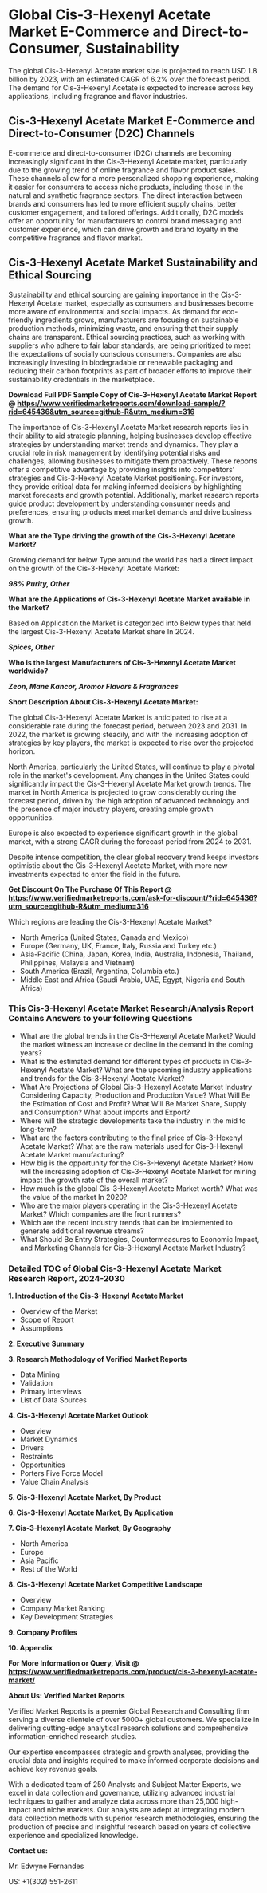 <h1>Global Cis-3-Hexenyl Acetate Market E-Commerce and Direct-to-Consumer, Sustainability</h1><p class=""><p>The global Cis-3-Hexenyl Acetate market size is projected to reach USD 1.8 billion by 2023, with an estimated CAGR of 6.2% over the forecast period. The demand for Cis-3-Hexenyl Acetate is expected to increase across key applications, including fragrance and flavor industries.</p><h2>Cis-3-Hexenyl Acetate Market E-Commerce and Direct-to-Consumer (D2C) Channels</h2><p>E-commerce and direct-to-consumer (D2C) channels are becoming increasingly significant in the Cis-3-Hexenyl Acetate market, particularly due to the growing trend of online fragrance and flavor product sales. These channels allow for a more personalized shopping experience, making it easier for consumers to access niche products, including those in the natural and synthetic fragrance sectors. The direct interaction between brands and consumers has led to more efficient supply chains, better customer engagement, and tailored offerings. Additionally, D2C models offer an opportunity for manufacturers to control brand messaging and customer experience, which can drive growth and brand loyalty in the competitive fragrance and flavor market.</p><h2>Cis-3-Hexenyl Acetate Market Sustainability and Ethical Sourcing</h2><p>Sustainability and ethical sourcing are gaining importance in the Cis-3-Hexenyl Acetate market, especially as consumers and businesses become more aware of environmental and social impacts. As demand for eco-friendly ingredients grows, manufacturers are focusing on sustainable production methods, minimizing waste, and ensuring that their supply chains are transparent. Ethical sourcing practices, such as working with suppliers who adhere to fair labor standards, are being prioritized to meet the expectations of socially conscious consumers. Companies are also increasingly investing in biodegradable or renewable packaging and reducing their carbon footprints as part of broader efforts to improve their sustainability credentials in the marketplace.</p></p><p class=""><strong>Download Full PDF Sample Copy of Cis-3-Hexenyl Acetate Market Report @ <a href="https://www.verifiedmarketreports.com/download-sample/?rid=645436&utm_source=github-R&utm_medium=316" target="_blank">https://www.verifiedmarketreports.com/download-sample/?rid=645436&utm_source=github-R&utm_medium=316</a></strong></p><p>The importance of&nbsp;Cis-3-Hexenyl Acetate Market research reports lies in their ability to aid strategic planning, helping businesses develop effective strategies by understanding market trends and dynamics. They play a crucial role in risk management by identifying potential risks and challenges, allowing businesses to mitigate them proactively. These reports offer a competitive advantage by providing insights into competitors' strategies and Cis-3-Hexenyl Acetate Market positioning. For investors, they provide critical data for making informed decisions by highlighting market forecasts and growth potential. Additionally, market research reports guide product development by understanding consumer needs and preferences, ensuring products meet market demands and drive business growth.</p><p><strong>What are the&nbsp;Type driving the growth of the Cis-3-Hexenyl Acetate Market?</strong></p><p id="" class="">Growing demand for below Type around the world has had a direct impact on the growth of the Cis-3-Hexenyl Acetate Market:</p><p class=""><em><strong>98% Purity, Other</strong></em></p><p class=""><strong>What are the&nbsp;Applications&nbsp;of Cis-3-Hexenyl Acetate Market available in the Market?</strong></p><p id="" class="">Based on Application the Market is categorized into Below types that held the largest Cis-3-Hexenyl Acetate Market share In 2024.</p><p class=""><em><strong>Spices, Other</strong></em></p><p class=""><strong>Who is the largest Manufacturers of Cis-3-Hexenyl Acetate Market worldwide?</strong></p><p><em><strong>Zeon, Mane Kancor, Aromor Flavors & Fragrances</strong></em></p><p id="" class=""><strong>Short Description About Cis-3-Hexenyl Acetate Market:</strong></p><p>The global Cis-3-Hexenyl Acetate Market is anticipated to rise at a considerable rate during the forecast period, between 2023 and 2031. In 2022, the market is growing steadily, and with the increasing adoption of strategies by key players, the market is expected to rise over the projected horizon.</p><p>North America, particularly the United States, will continue to play a pivotal role in the market's development. Any changes in the United States could significantly impact the Cis-3-Hexenyl Acetate Market growth trends. The market in North America is projected to grow considerably during the forecast period, driven by the high adoption of advanced technology and the presence of major industry players, creating ample growth opportunities.</p><p>Europe is also expected to experience significant growth in the global market, with a strong CAGR during the forecast period from 2024 to 2031.</p><p>Despite intense competition, the clear global recovery trend keeps investors optimistic about the Cis-3-Hexenyl Acetate Market, with more new investments expected to enter the field in the future.</p><p id="" class=""><strong>Get Discount On The Purchase Of This Report @ <a href="https://www.verifiedmarketreports.com/ask-for-discount/?rid=645436?utm_source=github-R&utm_medium=316" target="_blank">https://www.verifiedmarketreports.com/ask-for-discount/?rid=645436?utm_source=github-R&utm_medium=316</a></strong></p><p class="">Which regions are leading the Cis-3-Hexenyl Acetate Market?</p><ul><li>North America (United States, Canada and Mexico)</li><li>Europe (Germany, UK, France, Italy, Russia and Turkey etc.)</li><li>Asia-Pacific (China, Japan, Korea, India, Australia, Indonesia, Thailand, Philippines, Malaysia and Vietnam)</li><li>South America (Brazil, Argentina, Columbia etc.)</li><li>Middle East and Africa (Saudi Arabia, UAE, Egypt, Nigeria and South Africa)</li></ul><h3 id="" class="">This Cis-3-Hexenyl Acetate Market Research/Analysis Report Contains Answers to your following Questions</h3><ul><li>What are the global trends in the Cis-3-Hexenyl Acetate Market? Would the market witness an increase or decline in the demand in the coming years?</li><li>What is the estimated demand for different types of products in Cis-3-Hexenyl Acetate Market? What are the upcoming industry applications and trends for the Cis-3-Hexenyl Acetate Market?</li><li>What Are Projections of Global Cis-3-Hexenyl Acetate Market Industry Considering Capacity, Production and Production Value? What Will Be the Estimation of Cost and Profit? What Will Be Market Share, Supply and Consumption? What about imports and Export?</li><li>Where will the strategic developments take the industry in the mid to long-term?</li><li>What are the factors contributing to the final price of Cis-3-Hexenyl Acetate Market? What are the raw materials used for Cis-3-Hexenyl Acetate Market manufacturing?</li><li>How big is the opportunity for the Cis-3-Hexenyl Acetate Market? How will the increasing adoption of Cis-3-Hexenyl Acetate Market for mining impact the growth rate of the overall market?</li><li>How much is the global Cis-3-Hexenyl Acetate Market worth? What was the value of the market In 2020?</li><li>Who are the major players operating in the Cis-3-Hexenyl Acetate Market? Which companies are the front runners?</li><li>Which are the recent industry trends that can be implemented to generate additional revenue streams?</li><li>What Should Be Entry Strategies, Countermeasures to Economic Impact, and Marketing Channels for Cis-3-Hexenyl Acetate Market Industry?</li></ul><h3 id="" class="">Detailed TOC of Global Cis-3-Hexenyl Acetate Market Research Report, 2024-2030</h3><p id="" class=""><strong>1. Introduction of the Cis-3-Hexenyl Acetate Market</strong></p><ul><li>Overview of the Market</li><li>Scope of Report</li><li>Assumptions</li></ul><p id="" class=""><strong>2. Executive Summary</strong></p><p id="" class=""><strong>3. Research Methodology of Verified Market Reports</strong></p><ul><li>Data Mining</li><li>Validation</li><li>Primary Interviews</li><li>List of Data Sources</li></ul><p id="" class=""><strong>4. Cis-3-Hexenyl Acetate Market Outlook</strong></p><ul><li>Overview</li><li>Market Dynamics</li><li>Drivers</li><li>Restraints</li><li>Opportunities</li><li>Porters Five Force Model</li><li>Value Chain Analysis</li></ul><p id="" class=""><strong>5. Cis-3-Hexenyl Acetate Market, By Product</strong></p><p id="" class=""><strong>6. Cis-3-Hexenyl Acetate Market, By Application</strong></p><p id="" class=""><strong>7. Cis-3-Hexenyl Acetate Market, By Geography</strong></p><ul><li>North America</li><li>Europe</li><li>Asia Pacific</li><li>Rest of the World</li></ul><p id="" class=""><strong>8. Cis-3-Hexenyl Acetate Market Competitive Landscape</strong></p><ul><li>Overview</li><li>Company Market Ranking</li><li>Key Development Strategies</li></ul><p id="" class=""><strong>9. Company Profiles</strong></p><p id="" class=""><strong>10. Appendix</strong></p><p id="" class=""><strong>For More Information or Query, Visit @ <a href="https://www.verifiedmarketreports.com/product/cis-3-hexenyl-acetate-market/" target="_blank">https://www.verifiedmarketreports.com/product/cis-3-hexenyl-acetate-market/</a></strong></p><p id="" class=""><strong>About Us: Verified Market Reports</strong></p><p id="" class="">Verified Market Reports is a premier Global Research and Consulting firm serving a diverse clientele of over 5000+ global customers. We specialize in delivering cutting-edge analytical research solutions and comprehensive information-enriched research studies.</p><p id="" class="">Our expertise encompasses strategic and growth analyses, providing the crucial data and insights required to make informed corporate decisions and achieve key revenue goals.</p><p id="" class="">With a dedicated team of 250 Analysts and Subject Matter Experts, we excel in data collection and governance, utilizing advanced industrial techniques to gather and analyze data across more than 25,000 high-impact and niche markets. Our analysts are adept at integrating modern data collection methods with superior research methodologies, ensuring the production of precise and insightful research based on years of collective experience and specialized knowledge.</p><p id="" class=""><strong>Contact us:</strong></p><p id="" class="">Mr. Edwyne Fernandes</p><p id="" class="">US: +1(302) 551-2611</p>